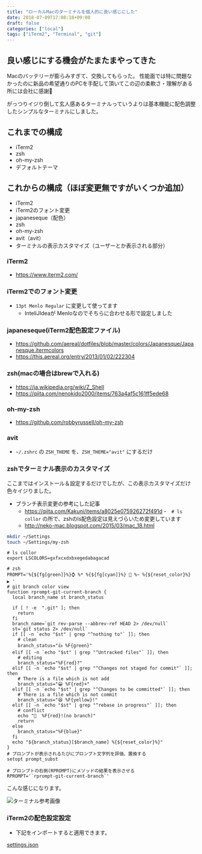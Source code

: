 ```yaml
---
title: "ローカルMacのターミナルを個人的に良い感じにした"
date: 2018-07-09T17:08:18+09:00
draft: false
categories: ["local"]
tags: ["iTerm2", "Terminal", "git"]
---
```


## 良い感じにする機会がたまたまやってきた

Macのバッテリーが膨らみすぎて、交換してもらった。
性能面では特に問題なかったのに新品の希望通りのPCを手配して頂いてこの辺の柔軟さ・理解がある所には会社に感謝🙏

がっつりイジり倒して玄人感あるターミナルっていうよりは基本機能に配色調整したシンプルなターミナルにしました。

## これまでの構成

- iTerm2
- zsh
- oh-my-zsh
- デフォルトテーマ

## これからの構成（ほぼ変更無ですがいくつか追加）

- iTerm2
- iTerm2のフォント変更
- japaneseque（配色）
- zsh
- oh-my-zsh
- avit（avit）
- ターミナルの表示カスタマイズ（ユーザーとか表示される部分）

### iTerm2

- https://www.iterm2.com/

### iTerm2でのフォント変更

- `13pt Menlo Regular` に変更して使ってます
  - InteliJIdeaが Menloなのでそちらに合わせる形で設定しました

### japaneseque(iTerm2配色設定ファイル)

- https://github.com/aereal/dotfiles/blob/master/colors/Japanesque/Japanesque.itermcolors
- https://this.aereal.org/entry/2013/01/02/222304

### zsh(macの場合はbrewで入れる)

 - https://ja.wikipedia.org/wiki/Z_Shell
 - https://qiita.com/nenokido2000/items/763a4af5c161ff5ede68

### oh-my-zsh

 - https://github.com/robbyrussell/oh-my-zsh

### avit

- `~/.zshrc` の `ZSH_THEME` を、`ZSH_THEME="avit"` にするだけ

### zshでターミナル表示のカスタマイズ

ここまではインストール＆設定するだけでしたが、この表示カスタマイズだけ色々イジりました。

- ブランチ表示変更の参考にした記事
  - https://qiita.com/Kakuni/items/a8025e075926272f491d
-　`# ls collor` の所で、zshのls配色設定は見えづらいため変更しています
  - http://neko-mac.blogspot.com/2015/03/mac_18.html

```zsh.bash
mkdir ~/Settings
touch ~/Settings/my-zsh
```

```my-zsh
# ls collor
export LSCOLORS=gxfxcxdxbxegedabagacad

# zsh
PROMPT='%{${fg[green]}%}⌚ %* %{${fg[cyan]}%} 📁 %~ %{${reset_color}%}
▶ '
# git branch color view
function rprompt-git-current-branch {
  local branch_name st branch_status

  if [ ! -e  ".git" ]; then
    return
  fi
  branch_name=`git rev-parse --abbrev-ref HEAD 2> /dev/null`
  st=`git status 2> /dev/null`
  if [[ -n `echo "$st" | grep "^nothing to"` ]]; then
    # clean
    branch_status="👍 %F{green}"
  elif [[ -n `echo "$st" | grep "^Untracked files"` ]]; then
    # editing
    branch_status="%F{red}?"
  elif [[ -n `echo "$st" | grep "^Changes not staged for commit"` ]]; then
    # There is a file which is not add
    branch_status="😀 %F{red}+"
  elif [[ -n `echo "$st" | grep "^Changes to be committed"` ]]; then
    # There is a file which is not commit
    branch_status="😆 %F{yellow}!"
  elif [[ -n `echo "$st" | grep "^rebase in progress"` ]]; then
    # conflict
    echo "🤯  %F{red}!(no branch)"
    return
  else
    branch_status="%F{blue}"
  fi
  echo "${branch_status}[$branch_name] %{${reset_color}%}"
}
# プロンプトが表示されるたびにプロンプト文字列を評価、置換する
setopt prompt_subst

# プロンプトの右側(RPROMPT)にメソッドの結果を表示させる
RPROMPT='`rprompt-git-current-branch`'
```

こんな感じになります。

![ターミナル参考画像](/images/local-terminal-example.png)


### iTerm2の配色設定設定

- 下記をインポートすると適用できます。

[settings.json](/files/iterm2-settings.json)

